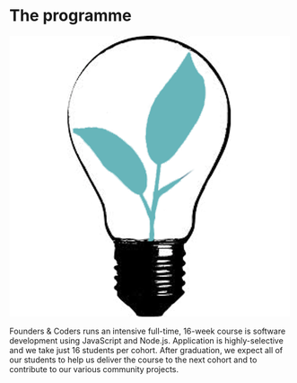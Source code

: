 # The programme

<img src="/assets/fac-logo.png" class="fac-logo">

Founders & Coders runs an intensive full-time, 16-week course is software development using JavaScript and Node.js. Application is highly-selective and we take just 16 students per cohort. After graduation, we expect all of our students to help us deliver the course to the next cohort and to contribute to our various community projects.

